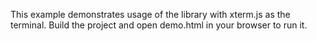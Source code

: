 This example demonstrates usage of the library with xterm.js as the terminal. Build the project and open demo.html in your browser to run it.
